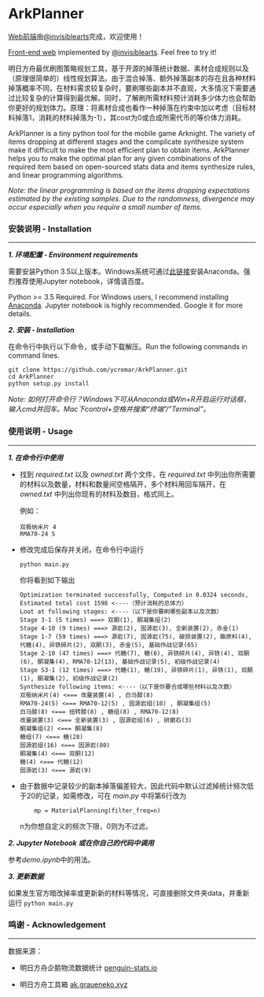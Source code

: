 # ArkPlanner

[Web前端](https://www.genesis.moe/arknights/)由[@invisiblearts](https://github.com/invisiblearts)完成，欢迎使用！

[Front-end web](https://www.genesis.moe/arknights/) implemented by [@invisiblearts](https://github.com/invisiblearts). Feel free to try it!

明日方舟最优刷图策略规划工具，基于开源的掉落统计数据、素材合成规则以及（原理很简单的）线性规划算法。由于混合掉落、额外掉落副本的存在且各种材料掉落概率不同，在材料需求较复杂时，要刷哪些副本并不直观，大多情况下需要通过比较复杂的计算得到最优解。同时，了解刷所需材料预计消耗多少体力也会帮助你更好的规划体力。原理：将素材合成也看作一种掉落在约束中加以考虑（目标材料掉落1，消耗的材料掉落为-1），其cost为0或合成所需代币的等价体力消耗。

ArkPlanner is a tiny python tool for the mobile game Arknight. The variety of items dropping at different stages and the complicate synthesize system make it difficult to make the most efficient plan to obtain items. ArkPlanner helps you to make the optimal plan for any given combinations of the required item based on open-sourced stats data and items synthesize rules, and linear programming algorithms.

*Note: the linear programming is based on the items dropping expectations estimated by the existing samples. Due to the randomness, divergence may occur especially when you require a small number of items.*

### 安装说明 - Installation
----

***1. 环境配置 - Environment requirements***

需要安装Python 3.5以上版本。Windows系统可通过[此链接](https://www.anaconda.com/distribution/)安装Anaconda。强烈推荐使用Jupyter notebook，详情请百度。

Python >= 3.5 Required. For Windows users, I recommend installing [Anaconda](https://www.anaconda.com/distribution/). Jupyter notebook is highly recommended. Google it for more details.

***2. 安装 - Installation***

在命令行中执行以下命令，或手动下载解压。Run the following commands in command lines.

```
git clone https://github.com/ycremar/ArkPlanner.git
cd ArkPlanner
python setup.py install
```

*Note: 如何打开命令行？Windows下可从Anaconda或Win+R开启运行对话框，输入cmd并回车。Mac下control+空格并搜索“终端”/“Terminal”。*

### 使用说明 - Usage
---

***1. 在命令行中使用***

* 找到 *required.txt* 以及 *owned.txt* 两个文件，在 *required.txt* 中列出你所需要的材料以及数量，材料和数量间空格隔开，多个材料用回车隔开，在 *owned.txt* 中列出你现有的材料及数目，格式同上。

    例如：
    
    ```
    双极纳米片 4
    RMA70-24 5
    ```

* 修改完成后保存并关闭，在命令行中运行

    ```
    python main.py
    ```
    你将看到如下输出
    
    ```
    Optimization terminated successfully, Computed in 0.0324 seconds,
    Estimated total cost 1598 <----（预计消耗的总体力）
    Loot at following stages: <----（以下是你要刷哪些副本以及次数）
    Stage 3-1 (5 times) ===> 双酮(1), 酮凝集组(2)
    Stage 4-10 (9 times) ===> 源岩(2), 固源岩(3), 全新装置(2), 赤金(1)
    Stage 1-7 (59 times) ===> 源岩(7), 固源岩(75), 破损装置(2), 酯原料(4), 代糖(4), 异铁碎片(2), 双酮(3), 赤金(5), 基础作战记录(65)
    Stage 2-10 (47 times) ===> 代糖(7), 糖(6), 异铁碎片(4), 异铁(4), 双酮(6), 酮凝集(4), RMA70-12(13), 基础作战记录(5), 初级作战记录(4)
    Stage S3-1 (12 times) ===> 代糖(1), 糖(19), 异铁碎片(1), 异铁(1), 双酮(1), 酮凝集(2), 初级作战记录(2)
    Synthesize following items: <----（以下是你要合成哪些材料以及次数）
    双极纳米片(4) <=== 改量装置(4) , 白马醇(8) 
    RMA70-24(5) <=== RMA70-12(5) , 固源岩组(10) , 酮凝集组(5) 
    白马醇(8) <=== 扭转醇(8) , 糖组(8) , RMA70-12(8) 
    改量装置(3) <=== 全新装置(3) , 固源岩组(6) , 研磨石(3) 
    酮凝集组(2) <=== 酮凝集(8) 
    糖组(7) <=== 糖(28) 
    固源岩组(16) <=== 固源岩(80) 
    酮凝集(4) <=== 双酮(12) 
    糖(4) <=== 代糖(12) 
    固源岩(3) <=== 源岩(9)
    ```
    
* 由于数据中记录较少的副本掉落偏差较大，因此代码中默认过滤掉统计频次低于20的记录，如需修改，可在 *main.py* 中将第6行改为

    ```
        mp = MaterialPlanning(filter_freq=n)
    ```
    
    n为你想自定义的频次下限，0则为不过滤。

    
***2. Jupyter Notebook 或在你自己的代码中调用***

参考*demo.ipynb*中的用法。


***3. 更新数据***

如果发生官方暗改掉率或更新新的材料等情况，可直接删除文件夹data，并重新运行
    ```
    python main.py
    ```



### 鸣谢 - Acknowledgement
---
数据来源：

- 明日方舟企鹅物流数据统计 [penguin-stats.io](https://penguin-stats.io/)

- 明日方舟工具箱 [ak.graueneko.xyz](https://ak.graueneko.xyz/)
